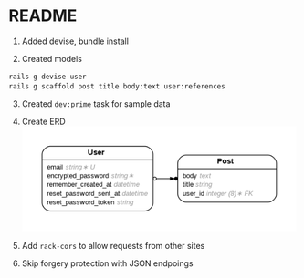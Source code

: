 # README

1. Added devise, bundle install

2. Created models
```bash
rails g devise user
rails g scaffold post title body:text user:references
```

3. Created `dev:prime` task for sample data

4. Create ERD
![Domain Model](erd.png?raw=true "Domain Model")

5. Add `rack-cors` to allow requests from other sites

6. Skip forgery protection with JSON endpoings
